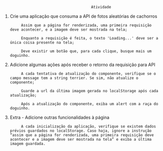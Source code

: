                                             Atividade

1. Crie uma aplicação que consuma a API de fotos aleatórias de cachorros

            Assim que a página for renderizada, uma primeira requisição deve acontecer, e a imagem deve ser mostrada na tela;

            Enquanto a requisição é feita, o texto 'Loading...' deve ser a única coisa presente na tela;

            Deve existir um botão que, para cada clique, busque mais um doguinho.

2. Adicione algumas ações após receber o retorno da requisição para API

            A cada tentativa de atualização do componente, verifique se o campo message tem a string terrier. Se sim, não atualize o componente;

            Guarde a url da última imagem gerada no localStorage após cada atualização;

            Após a atualização do componente, exiba um alert com a raça do doguinho.


3. Extra - Adicione outras funcionalidades à página

            A cada inicialização da aplicação, verifique se existem dados prévios guardados no localStorage. Caso haja, ignore a instrução “assim que a página for renderizada, uma primeira requisição deve acontecer e a imagem deve ser mostrada na tela” e exiba a última imagem guardada.
